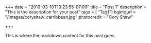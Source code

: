 +++
date = "2010-03-10T10:23:55-07:00"
title = "Post 1"
description = "This is the description for your post"
tags = [ "Tag1"]
bgimgurl = "/images/coryshaw_carribbean.jpg"
photocredit = "Cory Shaw"

+++

This is where the markdown content for this post goes.
